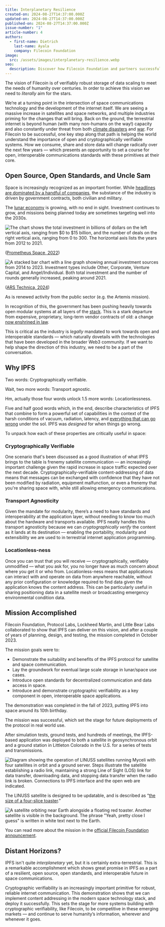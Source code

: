 ```yaml
---
title: Interplanetary Resilience
created-on: 2024-08-27T14:37:00.000Z
updated-on: 2024-08-27T14:37:00.000Z
published-on: 2024-08-27T14:37:00.000Z
issue-number: "1"
article-number: 4
authors:
  - first-name: Dietrich
    last-name: Ayala
    company: Filecoin Foundation
image:
  src: /assets/images/interplanetary-resilience.webp
seo:
  description: Discover how Filecoin Foundation and partners successfully deployed IPFS in space, showcasing cryptographic verifiability, open standards, and the future of resilient interplanetary communication.
---
```


The vision of Filecoin is of verifiably robust storage of data scaling to meet the needs of humanity over centuries. In order to achieve this vision we need to _literally_ aim for the stars.

We’re at a turning point in the intersection of space communications technology and the development of the internet itself. We are seeing a massive increase in satellites and space networks, and multiple industries priming for the changes that will bring. Back on the ground, the terrestrial internet is beyond human (with many non-humans on the way!) capacity and also constantly under threat from both [climate disasters](https://www.scientificamerican.com/article/global-internet-connectivity-is-at-risk-from-climate-disasters/) and [war](https://www.forbes.com/sites/alexknapp/2024/03/08/undersea-internet-cables-are-vulnerable-targets-in-future-wars/). For Filecoin to be successful, one key step along that path is helping the world understand the importance of open and cryptographically verifiable systems. How we consume, share and store data will change radically over the next few years –– which presents an opportunity to set a course for open, interoperable communications standards with these primitives at their core.

## Open Source, Open Standards, and Uncle Sam

Space is increasingly recognized as an important frontier. While [headlines are dominated by a handful of companies](https://electrek.co/2024/03/08/tesla-shipping-cybertruck-tent/), the substance of the industry is driven by government contracts, both civilian and military.

The [lunar economy](https://www.nasa.gov/humans-in-space/growing-the-lunar-economy/) is growing, with no end in sight. Investment continues to grow, and missions being planned today are sometimes targeting well into the 2030s.

![The chart shows the total investment in billions of dollars on the left vertical axis, ranging from $0 to $15 billion, and the number of deals on the right vertical axis, ranging from 0 to 300. The horizontal axis lists the years from 2012 to 2021.](/assets/images/investment-start-up-space.webp "Investment in Start-Up Space Companies")

([Prometheus Space, 2022](https://prometheusspace.com/the-state-of-the-space-startup-companies-in-2022-and-the-way-forward/))

![A stacked bar chart with a line graph showing annual investment sources from 2014 to 2023. Investment types include Other, Corporate, Venture Capital, and Angel/Individual. Both total investment and the number of rounds generally increased, peaking around 2021.](/assets/images/annual-investment-source.webp "Annual Investment Source")

([ARS Technica, 2024](https://arstechnica.com/space/2024/01/taking-stock-private-investment-in-space-companies-rebounded-in-2023/))

As is renewed activity from the public sector (e.g. the Artemis mission).

In recognition of this, the government has been pushing heavily towards open modular systems at all layers of the [stack](https://arstechnica.com/space/2024/03/the-us-government-seems-serious-about-developing-a-lunar-economy/). This is a stark departure from expensive, proprietary, long-term vendor contracts of old: a change [now enshrined in law](https://uscode.house.gov/view.xhtml?req=granuleid:USC-prelim-title10-section4401&num=0&edition=prelim).

This is critical as the industry is _legally_ mandated to work towards open and interoperable standards –– which naturally dovetails with the technologies that have been developed in the broader Web3 community. If we want to help shape the direction of this industry, we need to be a part of the conversation.

## Why IPFS

Two words: Cryptographically verifiable.

Wait, two more words: Transport agnostic.

Hm, actually those four words unlock 1.5 more words: Locationlessness.

Five and half good words which, in the end, describe characteristics of IPFS that combine to form a powerful set of capabilities in the context of the harsh conditions of vacuum, radiation, latency, and [everything that can go wrong](https://www.theverge.com/2024/5/24/24163846/starlink-succumbs-to-russian-electronic-warfare) under the sol. IPFS was _designed_ for when things go wrong.

To unpack how each of these properties are critically useful in space:

### Cryptographically Verifiable

One scenario that's been discussed as a good illustration of what IPFS brings to the table is frenemy satellite communication –– an increasingly important challenge given the rapid increase in space traffic expected over the next decade. Cryptographically-verifiable content-addressing of data means that messages can be exchanged with confidence that they have not been modified by radiation, equipment malfunction, or even a frenemy that you're sharing space with, while still allowing emergency communications.

### Transport Agnosticity

Given the mandate for modularity, there’s a need to have standards and interoperability at the application layer, without needing to know too much about the hardware and transports available. IPFS neatly handles this transport agnosticity because we can _cryptographically verify_ the content as it lands at its destination –– enabling the portability, modularity and extensibility we are used to in terrestrial internet application programming.

### Locationless-ness

Once you can trust that you will receive –– cryptographically, verifiably unmodified –– what you ask for, you no longer have as much concern about where you get it or who from. Locationless-ness means that applications can interact with and operate on data from anywhere reachable, without any prior configuration or knowledge required to find data given the application knows the content address. This can be particularly useful in sharing positioning data in a satellite mesh or broadcasting emergency environmental condition data.

## Mission Accomplished

Filecoin Foundation, Protocol Labs, Lockheed Martin, and Little Bear Labs collaborated to show that IPFS can deliver on this vision, and after a couple of years of planning, design, and testing, the mission completed in October 2023.

The mission goals were to:

- Demonstrate the suitability and benefits of the IPFS protocol for satellite and space communication.
- Lay the groundwork for eventual large scale storage in lunar/space use cases.
- Introduce open standards for decentralized communication and data access in space.
- Introduce and demonstrate cryptographic verifiability as a key component in open, interoperable space applications.

The demonstration was completed in the fall of 2023, putting IPFS into space around its 10th birthday.

The mission was successful, which set the stage for future deployments of the protocol in real world use.

After simulation tests, ground tests, and hundreds of meetings, the IPFS-based application was deployed to both a satellite in geosynchronous orbit and a ground station in Littleton Colorado in the U.S. for a series of tests and transmissions.

![Diagram showing the operation of LINUSS satellites running Myceli with four satellites in orbit and a ground server. Steps illustrate the satellite establishing a radio link, maintaining a strong Line of Sight (LOS) link for data transfer, downloading data, and stopping data transfer when the radio link is broken. Connections to IPFS interface and the open web are indicated.](/assets/images/linuss-satelite.webp "LINUSS Satellite Running Myceli")

The LINUSS satellite is designed to be updatable, and is described as “[the size of a four-slice toaster](https://news.lockheedmartin.com/linuss-small-sats-mission).”

![A satellite orbiting near Earth alongside a floating red toaster. Another satellite is visible in the background. The phrase "Yeah, pretty close I guess" is written in white text next to the Earth.](/assets/images/space.webp "Satellite Near Earth with Toaste")

You can read more about the mission in the [official Filecoin Foundation announcement](/blog/filecoin-foundation-successfully-deploys-interplanetary-file-system-ipfs-in-space).

## Distant Horizons?

IPFS isn't quite _interplanetary_ yet, but it is certainly extra-terrestrial. This is a remarkable accomplishment which shows great promise in IPFS as a part of a resilient, open source, open standards, and interoperable future in space communications.

Cryptographic verifiability is an increasingly important primitive for robust, reliable internet communication. This demonstration shows that we can implement content addressing in the modern space technology stack, and deploy it successfully. This sets the stage for more systems building with cryptographic verifiability, like Filecoin, to be competitive in these emerging markets –– and continue to serve humanity’s information, wherever and whenever it goes.
